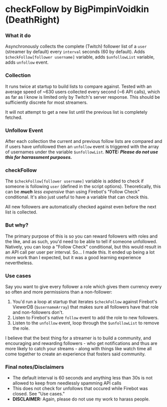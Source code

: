 # checkFollow by BigPimpinVoidkin (DeathRight)

### What it do
Asynchronously collects the complete (Twitch) follower list of a `user` (streamer by default) every `interval` seconds (60 by default). Adds `$checkFollow[follower username]` variable, adds `$unfollowList` variable, adds `unfollow` event.

### Collection
It runs twice at startup to build lists to compare against. Tested with an average speed of ~630 users collected every second (~6 API calls), which as far as I know is limited only by Twitch's server response. This should be sufficiently discrete for most streamers.

It will not attempt to get a new list until the previous list is completely fetched.

### Unfollow Event
After each collection the current and previous follow lists are compared and if users have unfollowed then an `unfollow` event is triggered with the array of usernames under the variable `$unfollowList`.
**NOTE: _Please do not use this for harrassment purposes._**

### checkFollow
The `$checkFollow[follower username]` variable is added to check if someone is following `user` (defined in the script options). Theoretically, this can be _**much** less expensive_ than using Firebot's "Follow Check" conditional. It's also just useful to have a variable that can check this.

All new followers are automatically checked against even before the next list is collected.

### But why?
The primary purpose of this is so you can reward followers with roles and the like, and as such, you'd need to be able to tell if someone unfollowed. Natively, you can loop a "Follow Check" conditional, but this would result in an API call per user per interval. So... I made this. It ended up being a lot more work than I expected, but it was a good learning experience nevertheless.

### Use cases
Say you want to give every follower a role which gives them currency every so often and more permissions than a non-follower:
1. You'd run a loop at startup that iterates `$checkFollow` against Firebot's ViewerDB (`$usernameArray`) that makes sure all followers have that role and non-followers don't.
2. Listen to Firebot's native `follow` event to add the role to new followers.
3. Listen to the `unfollow` event, loop through the `$unfollowList` to remove the role.

I believe that the best thing for a streamer is to build a community, and encouraging and rewarding followers - who get notifications and thus are more likely to catch your streams - along with things like watch time all come together to create an experience that fosters said community.

### Final notes/Disclaimers

- The default interval is 60 seconds and anything less than 30s is not allowed to keep from needlessly spamming API calls
- This does not check for unfollows that occured while Firebot was closed. See "Use cases."
- **DISCLAIMER:** Again, please do not use my work to harass people.
